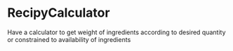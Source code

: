 # RecipyCalculator
Have a calculator to get weight of ingredients according to desired quantity or constrained to availability of ingredients
